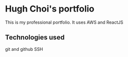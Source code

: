 # Hugh Choi's portfolio

This is my professional portfolio. It uses AWS and ReactJS

## Technologies used

git and github
SSH
